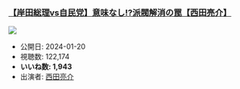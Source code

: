 ### [【岸田総理vs自民党】意味なし!?派閥解消の罠【西田亮介】](https://www.youtube.com/watch?v=1DcTnmbPmzM)
[![](https://img.youtube.com/vi/1DcTnmbPmzM/sddefault.jpg)](https://www.youtube.com/watch?v=1DcTnmbPmzM)
-   公開日: 2024-01-20
-   視聴数: 122,174
-   **いいね数: 1,943**
-   出演者: [西田亮介](/rehacq_fan/people/西田亮介 "wikilink")
